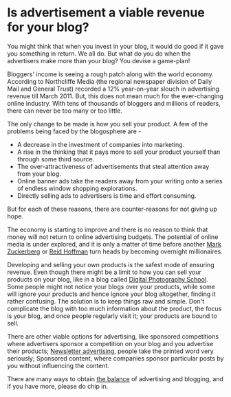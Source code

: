 # Is advertisement a viable revenue for your blog?

You might think that when you invest in your blog, it would do good if it gave you something in return. We all do. But what do you do when the advertisers make more than your blog? You devise a game-plan!

Bloggers' income is seeing a rough patch along with the world economy. According to Northcliffe Media (the regional newspaper division of Daily Mail and General Trust) recorded a 12% year-on-year slouch in advertising revenue till March 2011. But, this does not mean much for the ever-changing online industry. With tens of thousands of bloggers and millions of readers, there can never be too many or too little.

The only change to be made is how you sell your product. A few of the problems being faced by the blogosphere are - 

* A decrease in the investment of companies into marketing.
* A rise in the thinking that it pays more to sell your product yourself than through some third source.
* The over-attractiveness of advertisements that steal attention away from your blog.
* Online banner ads take the readers away from your writing onto a series of endless window shopping explorations.
* Directly selling ads to advertisers is time and effort consuming. 

But for each of these reasons, there are counter-reasons for not giving up hope. 

The economy is starting to improve and there is no reason to think that money will not return to online advertising budgets. The potential of online media is under explored, and it is only a matter of time before another <a href="http://en.wikipedia.org/wiki/Mark_Zuckerberg">Mark Zuckerberg</a> or <a href="http://en.wikipedia.org/wiki/Reid_Hoffman">Reid Hoffman</a> turn heads by becoming overnight millionaires. 

Developing and selling your own products is the safest mode of ensuring revenue. Even though there might be a limit to how you can sell your products on your blog, like in a blog called <a href="http://www.digital-photography-school.com/">Digital Photography School</a>. Some people might not notice your blogs over your products, while some will ignore your products and hence ignore your blog altogether, finding it rather confusing. The solution is to keep things raw and simple. Don't complicate the blog with too much information about the product, the focus is your blog, and once people regularly visit it; your products are bound to sell. 

There are other viable options for advertising, like sponsored competitions where advertisers sponsor a competition on your blog and you advertise their products; <a href="http://www.marketingprofs.com/articles/2009/2869/four-key-components-of-e-newsletter-advertising">Newsletter advertising</a>, people take the printed word very seriously; Sponsored content, where companies sponsor particular posts by you without influencing the content. 

There are many ways to obtain <a href="http://www.buyers-web.com/how-much-advertising-should-i-put-on-my-blog/">the balance</a> of advertising and blogging, and if you have more, please do chip in.

